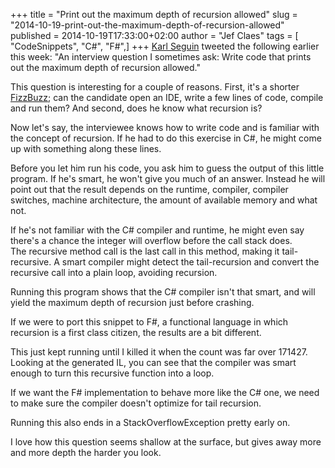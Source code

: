 +++
title = "Print out the maximum depth of recursion allowed"
slug = "2014-10-19-print-out-the-maximum-depth-of-recursion-allowed"
published = 2014-10-19T17:33:00+02:00
author = "Jef Claes"
tags = [ "CodeSnippets", "C#", "F#",]
+++
[Karl Seguin](https://twitter.com/karlseguin) tweeted the following
earlier this week: "An interview question I sometimes ask: Write code
that prints out the maximum depth of recursion allowed."  
  
This question is interesting for a couple of reasons. First, it's a
shorter
[FizzBuzz](http://blog.codinghorror.com/why-cant-programmers-program/);
can the candidate open an IDE, write a few lines of code, compile and
run them? And second, does he know what recursion is?  
  
Now let's say, the interviewee knows how to write code and is familiar
with the concept of recursion. If he had to do this exercise in C\#, he
might come up with something along these lines.  
  

Before you let him run his code, you ask him to guess the output of this
little program. If he's smart, he won't give you much of an answer.
Instead he will point out that the result depends on the runtime,
compiler, compiler switches, machine architecture, the amount of
available memory and what not.  
  
If he's not familiar with the C\# compiler and runtime, he might even
say there's a chance the integer will overflow before the call stack
does.  
The recursive method call is the last call in this method, making it
tail-recursive. A smart compiler might detect the tail-recursion and
convert the recursive call into a plain loop, avoiding recursion.  
  
Running this program shows that the C\# compiler isn't that smart, and
will yield the maximum depth of recursion just before crashing.  
  

If we were to port this snippet to F\#, a functional language in which
recursion is a first class citizen, the results are a bit different.  
  

This just kept running until I killed it when the count was far over
171427. Looking at the generated IL, you can see that the compiler was
smart enough to turn this recursive function into a loop.  
  
If we want the F\# implementation to behave more like the C\# one, we
need to make sure the compiler doesn't optimize for tail recursion.  
  

Running this also ends in a StackOverflowException pretty early on.  
  
I love how this question seems shallow at the surface, but gives away
more and more depth the harder you look.
